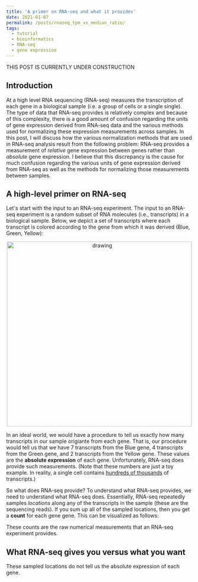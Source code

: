 ```yaml
---
title: 'A primer on RNA-seq and what it provides'
date: 2021-01-07
permalink: /posts/rnaseq_tpm_vs_median_ratio/
tags:
  - tutorial
  - bioinformatics
  - RNA-seq
  - gene expression
---
```


THIS POST IS CURRENTLY UNDER CONSTRUCTION

Introduction
---------

At a high level RNA sequencing (RNA-seq) measures the transcription of each gene in a biological sample (i.e. a group of cells or a single single).  The type of data that RNA-seq provides is relatively complex and because of this complexity, there is a good amount of confusion regarding the units of gene expression derived from RNA-seq data and the various methods used for normalizing these expression measurements across samples. In this post, I will discuss how the various normalization methods that are used in RNA-seq analysis result from the following problem: RNA-seq provides a measurement of *relative* gene expression between genes rather than *absolute* gene expression.  I believe that this discrepancy is the cause for much confusion regarding the various units of gene expression derived from RNA-seq as well as the methods for normalizing those measurements between samples.

A high-level primer on RNA-seq
-----------

Let's start with the input to an RNA-seq experiment. The input to an RNA-seq experiment is a random subset of RNA molecules (i.e., transcripts) in a biological sample. Below, we depict a set of transcripts where each transcript is colored according to the gene from which it was derived (Blue, Green, Yellow):

<center><img src="https://raw.githubusercontent.com/mbernste/mbernste.github.io/master/images/RNA_seq_input.png" alt="drawing" width="500"/></center>

In an ideal world, we would have a procedure to tell us exactly how many transcripts in our sample origiante from each gene.  That is, our procedure would tell us that we have 7 transcripts from the Blue gene, 4 transcripts from the Green gene, and 2 transcripts from the Yellow gene. These values are the **absolute expression** of each gene. Unfortunately, RNA-seq does provide such measurements.  (Note that these numbers are just a toy example. In reality, a single cell contains [hundreds of thousands](https://www.qiagen.com/us/resources/faq?id=06a192c2-e72d-42e8-9b40-3171e1eb4cb8&lang=en) of transcripts.) 

So what does RNA-seq provide? To understand what RNA-seq provides, we need to understand what RNA-seq does.  Essentially, RNA-seq repeatedly samples *locations* along any of the transcripts in the sample (these are the sequencing reads). If you sum up all of the sampled locations, then you get a **count** for each gene gene. This can be visualized as follows:

These counts are the raw numerical measurements that an RNA-seq experiment provides.  

What RNA-seq gives you versus what you want
-------------

These sampled locations do not tell us the absolute expression of each gene.












